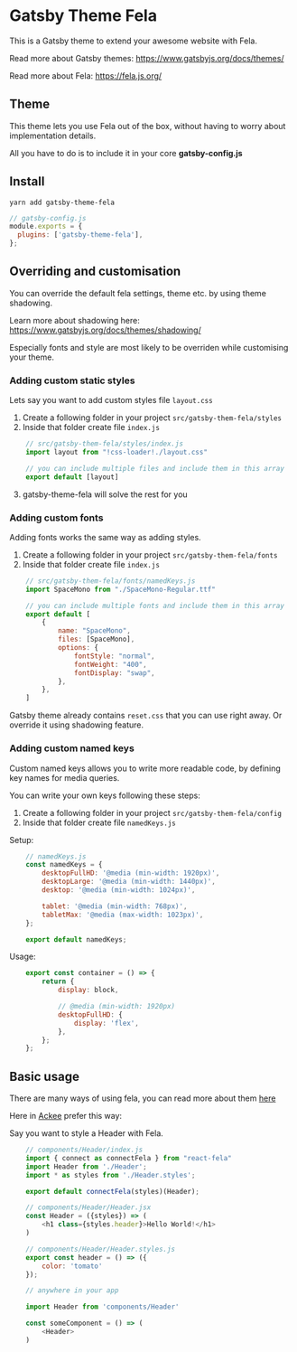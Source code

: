 
Gatsby Theme Fela
======

This is a Gatsby theme to extend your awesome website with Fela.

Read more about Gatsby themes: https://www.gatsbyjs.org/docs/themes/

Read more about Fela: https://fela.js.org/

## Theme

This theme lets you use Fela out of the box, without having to worry about implementation details.

All you have to do is to include it in your core **gatsby-config.js**

## Install

```shell
yarn add gatsby-theme-fela
```

```javascript
// gatsby-config.js
module.exports = {
  plugins: ['gatsby-theme-fela'],
};
```

## Overriding and customisation 

You can override the default fela settings, theme etc. by using theme shadowing.

Learn more about shadowing here: https://www.gatsbyjs.org/docs/themes/shadowing/

Especially fonts and style are most likely to be overriden while customising your theme. 

### Adding custom static styles

Lets say you want to add custom styles file `layout.css`

1. Create a following folder in your project `src/gatsby-them-fela/styles` 
2. Inside that folder create file `index.js`
```javascript
    // src/gatsby-them-fela/styles/index.js
    import layout from "!css-loader!./layout.css"

    // you can include multiple files and include them in this array
    export default [layout]
```
3. gatsby-theme-fela will solve the rest for you

### Adding custom fonts

Adding fonts works the same way as adding styles.

1. Create a following folder
 in your project `src/gatsby-them-fela/fonts` 
2. Inside that folder create file `index.js`
```javascript
    // src/gatsby-them-fela/fonts/namedKeys.js
    import SpaceMono from "./SpaceMono-Regular.ttf"

    // you can include multiple fonts and include them in this array
    export default [
        {
            name: "SpaceMono",
            files: [SpaceMono],
            options: {
                fontStyle: "normal",
                fontWeight: "400",
                fontDisplay: "swap",
            },
        },
    ]
```

Gatsby theme already contains `reset.css` that you can use right away. Or override it using shadowing feature. 


### Adding custom named keys

Custom named keys allows you to write more readable code, by defining key names for media queries. 

You can write your own keys following these steps: 

1. Create a following folder in your project `src/gatsby-them-fela/config` 
2. Inside that folder create file `namedKeys.js`

Setup:

```javascript
    // namedKeys.js
    const namedKeys = {
        desktopFullHD: '@media (min-width: 1920px)',
        desktopLarge: '@media (min-width: 1440px)',
        desktop: '@media (min-width: 1024px)',

        tablet: '@media (min-width: 768px)',
        tabletMax: '@media (max-width: 1023px)',
    };

    export default namedKeys;
```

Usage: 

```javascript
    export const container = () => {
        return {
            display: block,

            // @media (min-width: 1920px)
            desktopFullHD: {
                display: 'flex',
            },
        };
    };
```


## Basic usage

There are many ways of using fela, you can read more about them [here](https://fela.js.org/docs/guides/UsageWithReact.html)

Here in [Ackee](https://github.com/AckeeCZ) prefer this way: 

Say you want to style a Header with Fela. 

```javascript
    // components/Header/index.js
    import { connect as connectFela } from "react-fela"
    import Header from './Header';
    import * as styles from './Header.styles';

    export default connectFela(styles)(Header);
```

```javascript
    // components/Header/Header.jsx
    const Header = ({styles}) => (
        <h1 class={styles.header}>Hello World!</h1>
    )
```


```javascript
    // components/Header/Header.styles.js
    export const header = () => ({
        color: 'tomato'
    });
```

```javascript
    // anywhere in your app

    import Header from 'components/Header'

    const someComponent = () => (
        <Header>
    )
```